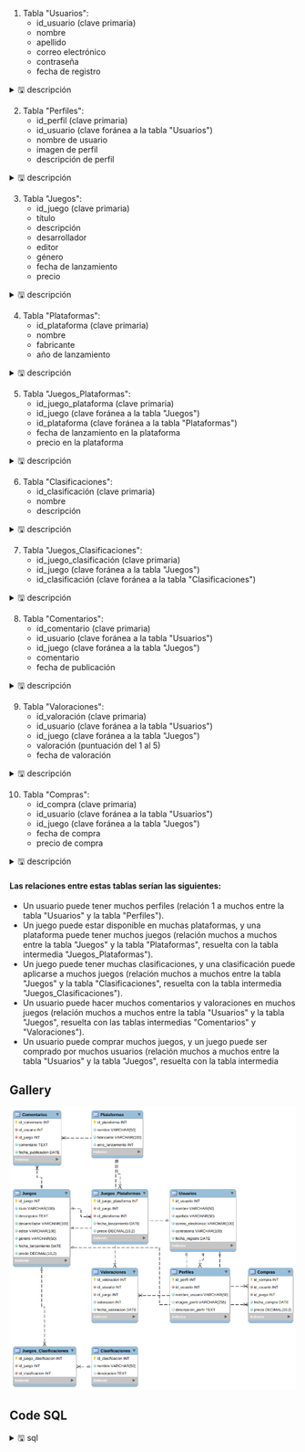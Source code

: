 1. Tabla "Usuarios":
    - id_usuario (clave primaria)
    - nombre
    - apellido
    - correo electrónico
    - contraseña
    - fecha de registro

<details>
<summary> &#128427; descripción </summary>
Usuarios: Esta tabla almacena información sobre los usuarios de la tienda de videojuegos, incluyendo su identificación, nombre, apellido, correo electrónico, contraseña y fecha de registro. Es importante tener esta información para poder gestionar las cuentas de usuario, permitir el acceso a los juegos comprados y poder enviar promociones y noticias relevantes.
</details>

2. Tabla "Perfiles":
    - id_perfil (clave primaria)
    - id_usuario (clave foránea a la tabla "Usuarios")
    - nombre de usuario
    - imagen de perfil
    - descripción de perfil

<details>
<summary>&#128427; descripción </summary>
Perfiles: Esta tabla almacena información sobre los perfiles de usuario, incluyendo su identificación, identificación de usuario, imagen de perfil y descripción. La información del perfil puede ser mostrada públicamente en la tienda, y los usuarios pueden personalizarla según sus preferencias.
</details>

3. Tabla "Juegos":
    - id_juego (clave primaria)
    - título
    - descripción
    - desarrollador
    - editor
    - género
    - fecha de lanzamiento
    - precio

<details>
<summary>&#128427; descripción </summary>
Juegos: Esta tabla almacena información sobre los juegos disponibles en la tienda de videojuegos, incluyendo su identificación, título, descripción, desarrollador, editor, género, fecha de lanzamiento y precio. Esta información es esencial para que los usuarios puedan explorar y comprar juegos.
</details>

4. Tabla "Plataformas":
    - id_plataforma (clave primaria)
    - nombre
    - fabricante
    - año de lanzamiento

<details>
<summary>&#128427; descripción </summary>
Plataformas: Esta tabla almacena información sobre las plataformas de videojuegos compatibles con la tienda, incluyendo su identificación, nombre, fabricante y año de lanzamiento. Es importante tener esta información para que los usuarios puedan filtrar los juegos por plataforma.
</details>

5. Tabla "Juegos_Plataformas":
    - id_juego_plataforma (clave primaria)
    - id_juego (clave foránea a la tabla "Juegos")
    - id_plataforma (clave foránea a la tabla "Plataformas")
    - fecha de lanzamiento en la plataforma
    - precio en la plataforma

<details>
<summary>&#128427; descripción </summary>
Juegos_Plataformas: Esta tabla establece una relación entre los juegos y las plataformas en las que están disponibles. Cada registro en esta tabla contiene la identificación del juego, la identificación de la plataforma, la fecha de lanzamiento y el precio del juego en esa plataforma.
</details>

6. Tabla "Clasificaciones":
    - id_clasificación (clave primaria)
    - nombre
    - descripción

<details>
<summary>&#128427; descripción </summary>
Clasificaciones: Esta tabla almacena información sobre las clasificaciones de los juegos, incluyendo su identificación, nombre y descripción. Es importante tener esta información para que los usuarios puedan filtrar los juegos por clasificación, y para garantizar que la tienda cumple con las regulaciones de clasificación de videojuegos.
</details>

7. Tabla "Juegos_Clasificaciones":
    - id_juego_clasificación (clave primaria)
    - id_juego (clave foránea a la tabla "Juegos")
    - id_clasificación (clave foránea a la tabla "Clasificaciones")

<details>
<summary>&#128427; descripción </summary>
Juegos_Clasificaciones: Esta tabla establece una relación entre los juegos y las clasificaciones. Cada registro en esta tabla contiene la identificación del juego y la identificación de la clasificación.
</details>

8. Tabla "Comentarios":
    - id_comentario (clave primaria)
    - id_usuario (clave foránea a la tabla "Usuarios")
    - id_juego (clave foránea a la tabla "Juegos")
    - comentario
    - fecha de publicación

<details>
<summary>&#128427; descripción </summary>
Comentarios: Esta tabla almacena información sobre los comentarios de los usuarios sobre los juegos, incluyendo la identificación del comentario, la identificación del usuario que lo hizo, la identificación del juego al que se refiere, el contenido del comentario y la fecha de publicación.
</details>

9. Tabla "Valoraciones":
    - id_valoración (clave primaria)
    - id_usuario (clave foránea a la tabla "Usuarios")
    - id_juego (clave foránea a la tabla "Juegos")
    - valoración (puntuación del 1 al 5)
    - fecha de valoración

<details>
<summary>&#128427; descripción </summary>
Valoraciones: Esta tabla almacena información sobre las valoraciones de los usuarios sobre los juegos, incluyendo la identificación de la valoración, la identificación del usuario que la hizo, la identificación del juego al que se refiere, la valoración (del 1 al 5) y la fecha de la valoración.
</details>

10. Tabla "Compras":
    - id_compra (clave primaria)
    - id_usuario (clave foránea a la tabla "Usuarios")
    - id_juego (clave foránea a la tabla "Juegos")
    - fecha de compra
    - precio de compra

<details>
<summary>&#128427; descripción </summary>
Compras: Esta tabla almacena información sobre las compras realizadas por los usuarios, incluyendo la identificación de la compra, la identificación del usuario que la hizo, la identificación del juego comprado, la fecha de la compra y el precio pagado.
</details>

#### Las relaciones entre estas tablas serían las siguientes:

- Un usuario puede tener muchos perfiles (relación 1 a muchos entre la tabla "Usuarios" y la tabla "Perfiles").
- Un juego puede estar disponible en muchas plataformas, y una plataforma puede tener muchos juegos (relación muchos a muchos entre la tabla "Juegos" y la tabla "Plataformas", resuelta con la tabla intermedia "Juegos_Plataformas").
- Un juego puede tener muchas clasificaciones, y una clasificación puede aplicarse a muchos juegos (relación muchos a muchos entre la tabla "Juegos" y la tabla "Clasificaciones", resuelta con la tabla intermedia "Juegos_Clasificaciones").
- Un usuario puede hacer muchos comentarios y valoraciones en muchos juegos (relación muchos a muchos entre la tabla "Usuarios" y la tabla "Juegos", resuelta con las tablas intermedias "Comentarios" y "Valoraciones").
- Un usuario puede comprar muchos juegos, y un juego puede ser comprado por muchos usuarios (relación muchos a muchos entre la tabla "Usuarios" y la tabla "Juegos", resuelta con la tabla intermedia


## Gallery 

<img src="store.png">

## Code SQL

<details>
<summary>&#128427; sql </summary>

```sql
-- MySQL Script generated by MySQL Workbench
-- Mon 06 Mar 2023 09:56:54 -05
-- Model: New Model    Version: 1.0
-- MySQL Workbench Forward Engineering

SET @OLD_UNIQUE_CHECKS=@@UNIQUE_CHECKS, UNIQUE_CHECKS=0;
SET @OLD_FOREIGN_KEY_CHECKS=@@FOREIGN_KEY_CHECKS, FOREIGN_KEY_CHECKS=0;
SET @OLD_SQL_MODE=@@SQL_MODE, SQL_MODE='ONLY_FULL_GROUP_BY,STRICT_TRANS_TABLES,NO_ZERO_IN_DATE,NO_ZERO_DATE,ERROR_FOR_DIVISION_BY_ZERO,NO_ENGINE_SUBSTITUTION';

-- -----------------------------------------------------
-- Schema mydb
-- -----------------------------------------------------

-- -----------------------------------------------------
-- Schema mydb
-- -----------------------------------------------------
CREATE SCHEMA IF NOT EXISTS `mydb` DEFAULT CHARACTER SET utf8 ;
USE `mydb` ;

-- -----------------------------------------------------
-- Table `mydb`.`Usuarios`
-- -----------------------------------------------------
DROP TABLE IF EXISTS `mydb`.`Usuarios` ;

CREATE TABLE IF NOT EXISTS `mydb`.`Usuarios` (
  `id_usuario` INT NOT NULL AUTO_INCREMENT,
  `nombre` VARCHAR(50) NOT NULL,
  `apellido` VARCHAR(50) NOT NULL,
  `correo_electronico` VARCHAR(100) NOT NULL,
  `contrasena` VARCHAR(100) NOT NULL,
  `fecha_registro` DATE NOT NULL,
  PRIMARY KEY (`id_usuario`));


-- -----------------------------------------------------
-- Table `mydb`.`Perfiles`
-- -----------------------------------------------------
DROP TABLE IF EXISTS `mydb`.`Perfiles` ;

CREATE TABLE IF NOT EXISTS `mydb`.`Perfiles` (
  `id_perfil` INT NOT NULL AUTO_INCREMENT,
  `id_usuario` INT NOT NULL,
  `nombre_usuario` VARCHAR(50) NOT NULL,
  `imagen_perfil` VARCHAR(255) NULL DEFAULT NULL,
  `descripcion_perfil` TEXT NULL DEFAULT NULL,
  PRIMARY KEY (`id_perfil`),
  INDEX (`id_usuario` ASC) VISIBLE,
  CONSTRAINT ``
    FOREIGN KEY (`id_usuario`)
    REFERENCES `mydb`.`Usuarios` (`id_usuario`));


-- -----------------------------------------------------
-- Table `mydb`.`Juegos`
-- -----------------------------------------------------
DROP TABLE IF EXISTS `mydb`.`Juegos` ;

CREATE TABLE IF NOT EXISTS `mydb`.`Juegos` (
  `id_juego` INT NOT NULL AUTO_INCREMENT,
  `titulo` VARCHAR(100) NOT NULL,
  `descripcion` TEXT NOT NULL,
  `desarrollador` VARCHAR(100) NOT NULL,
  `editor` VARCHAR(100) NOT NULL,
  `genero` VARCHAR(50) NOT NULL,
  `fecha_lanzamiento` DATE NOT NULL,
  `precio` DECIMAL(10,2) NOT NULL,
  PRIMARY KEY (`id_juego`));


-- -----------------------------------------------------
-- Table `mydb`.`Plataformas`
-- -----------------------------------------------------
DROP TABLE IF EXISTS `mydb`.`Plataformas` ;

CREATE TABLE IF NOT EXISTS `mydb`.`Plataformas` (
  `id_plataforma` INT NOT NULL AUTO_INCREMENT,
  `nombre` VARCHAR(50) NOT NULL,
  `fabricante` VARCHAR(100) NOT NULL,
  `anio_lanzamiento` INT NOT NULL,
  PRIMARY KEY (`id_plataforma`));


-- -----------------------------------------------------
-- Table `mydb`.`Juegos_Plataformas`
-- -----------------------------------------------------
DROP TABLE IF EXISTS `mydb`.`Juegos_Plataformas` ;

CREATE TABLE IF NOT EXISTS `mydb`.`Juegos_Plataformas` (
  `id_juego_plataforma` INT NOT NULL AUTO_INCREMENT,
  `id_juego` INT NOT NULL,
  `id_plataforma` INT NOT NULL,
  `fecha_lanzamiento` DATE NOT NULL,
  `precio` DECIMAL(10,2) NOT NULL,
  PRIMARY KEY (`id_juego_plataforma`),
  INDEX (`id_juego` ASC) VISIBLE,
  INDEX (`id_plataforma` ASC) VISIBLE,
  CONSTRAINT ``
    FOREIGN KEY (`id_juego`)
    REFERENCES `mydb`.`Juegos` (`id_juego`),
  CONSTRAINT ``
    FOREIGN KEY (`id_plataforma`)
    REFERENCES `mydb`.`Plataformas` (`id_plataforma`));


-- -----------------------------------------------------
-- Table `mydb`.`Clasificaciones`
-- -----------------------------------------------------
DROP TABLE IF EXISTS `mydb`.`Clasificaciones` ;

CREATE TABLE IF NOT EXISTS `mydb`.`Clasificaciones` (
  `id_clasificacion` INT NOT NULL AUTO_INCREMENT,
  `nombre` VARCHAR(50) NOT NULL,
  `descripcion` TEXT NULL DEFAULT NULL,
  PRIMARY KEY (`id_clasificacion`));


-- -----------------------------------------------------
-- Table `mydb`.`Juegos_Clasificaciones`
-- -----------------------------------------------------
DROP TABLE IF EXISTS `mydb`.`Juegos_Clasificaciones` ;

CREATE TABLE IF NOT EXISTS `mydb`.`Juegos_Clasificaciones` (
  `id_juego_clasificacion` INT NOT NULL AUTO_INCREMENT,
  `id_juego` INT NOT NULL,
  `id_clasificacion` INT NOT NULL,
  PRIMARY KEY (`id_juego_clasificacion`),
  INDEX (`id_juego` ASC) VISIBLE,
  INDEX (`id_clasificacion` ASC) VISIBLE,
  CONSTRAINT ``
    FOREIGN KEY (`id_juego`)
    REFERENCES `mydb`.`Juegos` (`id_juego`),
  CONSTRAINT ``
    FOREIGN KEY (`id_clasificacion`)
    REFERENCES `mydb`.`Clasificaciones` (`id_clasificacion`));


-- -----------------------------------------------------
-- Table `mydb`.`Comentarios`
-- -----------------------------------------------------
DROP TABLE IF EXISTS `mydb`.`Comentarios` ;

CREATE TABLE IF NOT EXISTS `mydb`.`Comentarios` (
  `id_comentario` INT NOT NULL AUTO_INCREMENT,
  `id_usuario` INT NOT NULL,
  `id_juego` INT NOT NULL,
  `comentario` TEXT NOT NULL,
  `fecha_publicacion` DATE NOT NULL,
  PRIMARY KEY (`id_comentario`),
  INDEX (`id_usuario` ASC) VISIBLE,
  INDEX (`id_juego` ASC) VISIBLE,
  CONSTRAINT ``
    FOREIGN KEY (`id_usuario`)
    REFERENCES `mydb`.`Usuarios` (`id_usuario`),
  CONSTRAINT ``
    FOREIGN KEY (`id_juego`)
    REFERENCES `mydb`.`Juegos` (`id_juego`));


-- -----------------------------------------------------
-- Table `mydb`.`Valoraciones`
-- -----------------------------------------------------
DROP TABLE IF EXISTS `mydb`.`Valoraciones` ;

CREATE TABLE IF NOT EXISTS `mydb`.`Valoraciones` (
  `id_valoracion` INT NOT NULL AUTO_INCREMENT,
  `id_usuario` INT NOT NULL,
  `id_juego` INT NOT NULL,
  `valoracion` INT NOT NULL,
  `fecha_valoracion` DATE NOT NULL,
  PRIMARY KEY (`id_valoracion`),
  INDEX (`id_usuario` ASC) VISIBLE,
  INDEX (`id_juego` ASC) VISIBLE,
  CONSTRAINT ``
    FOREIGN KEY (`id_usuario`)
    REFERENCES `mydb`.`Usuarios` (`id_usuario`),
  CONSTRAINT ``
    FOREIGN KEY (`id_juego`)
    REFERENCES `mydb`.`Juegos` (`id_juego`));


-- -----------------------------------------------------
-- Table `mydb`.`Compras`
-- -----------------------------------------------------
DROP TABLE IF EXISTS `mydb`.`Compras` ;

CREATE TABLE IF NOT EXISTS `mydb`.`Compras` (
  `id_compra` INT NOT NULL AUTO_INCREMENT,
  `id_usuario` INT NOT NULL,
  `id_juego` INT NOT NULL,
  `fecha_compra` DATE NOT NULL,
  `precio` DECIMAL(10,2) NOT NULL,
  PRIMARY KEY (`id_compra`),
  INDEX (`id_usuario` ASC) VISIBLE,
  INDEX (`id_juego` ASC) VISIBLE,
  CONSTRAINT ``
    FOREIGN KEY (`id_usuario`)
    REFERENCES `mydb`.`Usuarios` (`id_usuario`),
  CONSTRAINT ``
    FOREIGN KEY (`id_juego`)
    REFERENCES `mydb`.`Juegos` (`id_juego`));


SET SQL_MODE=@OLD_SQL_MODE;
SET FOREIGN_KEY_CHECKS=@OLD_FOREIGN_KEY_CHECKS;
SET UNIQUE_CHECKS=@OLD_UNIQUE_CHECKS;
```

</details>